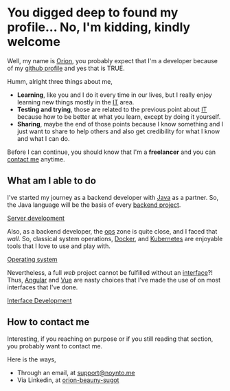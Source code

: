 # You digged deep to found my profile... No, I'm kidding, kindly welcome

Well, my name is [Orion](https://en.wikipedia.org/wiki/Orion_(constellation)), you probably expect that I'm a developer because of my [github profile](https://github.com/noynto) and yes that is TRUE.

Humm, alright three things about me,

- **Learning**, like you and I do it every time in our lives, but I really enjoy learning new things mostly in the [IT](https://en.wikipedia.org/wiki/Information_technology) area.
- **Testing and trying**, those are related to the previous point about [IT](https://en.wikipedia.org/wiki/Information_technology) because how to be better at what you learn, except by doing it yourself.
- **Sharing**, maybe the end of those points because I know something and I just want to share to help others and also get credibility for what I know and what I can do.

Before I can continue, you should know that I'm a **freelancer** and you can [contact me](#how-to-contact-me) anytime.

## What am I able to do

I've started my journey as a backend developer with [Java](https://en.wikipedia.org/wiki/Java_(programming_language)) as a partner. So, the Java language will be the basis of every [backend project](docs/server).

[Server development](docs/server)

Also, as a backend developer, the [ops](docs/operator) zone is quite close, and I faced that *wall*. So, classical system operations, [Docker](https://www.docker.com/), and [Kubernetes](https://kubernetes.io/) are enjoyable tools that I love to use and play with.

[Operating system](docs/operator)

Nevertheless, a full *web* project cannot be fulfilled without an [interface](docs/interface)?! Thus, [Angular](https://angular.dev/) and [Vue](https://vuejs.org/) are nasty choices that I've made the use of on most interfaces that I've done.

[Interface Development](docs/interface)

## How to contact me

Interesting, if you reaching on purpose or if you still reading that section, you probably want to contact me.

Here is the ways,

- Through an email, at [support@noynto.me](mailto:support@noynto.me)
- Via Linkedin, at [orion-beauny-sugot](https://www.linkedin.com/in/orion-beauny-sugot)
